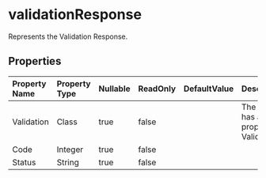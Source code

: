 # **validationResponse**

Represents the Validation Response. 

## **Properties**

| Property Name | Property Type | Nullable |  ReadOnly | DefaultValue | Description | 
| :- | :- | :- |:- |  :- | :- |
|Validation|Class|true|false |  |The class has a public property for Validation.|
|Code|Integer|true|false |  ||
|Status|String|true|false |  ||

